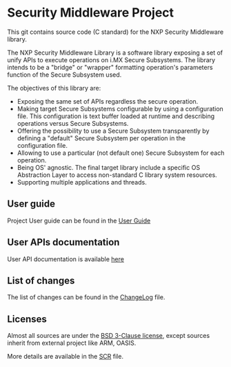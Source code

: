 # Security Middleware Project

This git contains source code (C standard) for the NXP Security Middleware library.

The NXP Security Middleware Library is a software library exposing a set of
unify APIs to execute operations on i.MX Secure Subsystems. The library
intends to be a "bridge" or "wrapper" formatting operation's parameters
function of the Secure Subsystem used.

The objectives of this library are:
- Exposing the same set of APIs regardless the secure operation.
- Making target Secure Subsystems configurable by using a configuration file. This configuration is text buffer loaded at runtime and describing operations versus Secure Subsystems.
- Offering the possibility to use a Secure Subsystem transparently by defining a "default" Secure Subsystem per operation in the configuration file.
- Allowing to use a particular (not default one) Secure Subsystem for each operation.
- Being OS' agnostic. The final target library include a specific OS Abstraction Layer to access non-standard C library system resources.
- Supporting multiple applications and threads.

## User guide
Project User guide can be found in the [User Guide](./Documentations/user_guide/user_guide.md)

## User APIs documentation
User API documentation is available [here](./Documentations/API/SecurityMiddleware_API.pdf)

## List of changes
The list of changes can be found in the [ChangeLog](./CHANGELOG.md) file.

## Licenses
Almost all sources are under the <a href="https://opensource.org/license/BSD-3-clause/">BSD 3-Clause license</a>,
except sources inherit from external project like ARM, OASIS.

More details are available in the [SCR](./SW-Content-Register.txt) file.
